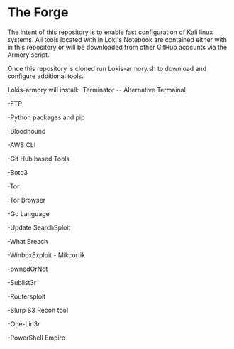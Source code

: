 # The Forge
The intent of this repository is to enable fast configuration of Kali linux systems. All tools located with in Loki's Notebook are contained either with in this repository or will be downloaded from other GitHub acocunts via the Armory script. 

Once this repository is cloned run Lokis-armory.sh to download and configure additional tools. 

Lokis-armory will install: 
-Terminator -- Alternative Termainal 

-FTP

-Python packages and pip

-Bloodhound

-AWS CLI

-Git Hub based Tools

-Boto3

-Tor

-Tor Browser

-Go Language

-Update SearchSploit

-What Breach

-WinboxExploit - Mikcortik

-pwnedOrNot

-Sublist3r

-Routersploit

-Slurp S3 Recon tool

-One-Lin3r

-PowerShell Empire


